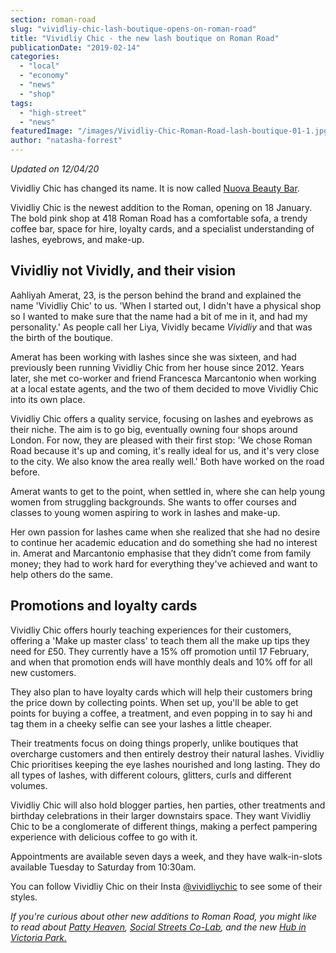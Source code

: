 ```yaml
---
section: roman-road
slug: "vividliy-chic-lash-boutique-opens-on-roman-road"
title: "Vividliy Chic - the new lash boutique on Roman Road"
publicationDate: "2019-02-14"
categories: 
  - "local"
  - "economy"
  - "news"
  - "shop"
tags: 
  - "high-street"
  - "news"
featuredImage: "/images/Vividliy-Chic-Roman-Road-lash-boutique-01-1.jpg"
author: "natasha-forrest"
---
```


_Updated on 12/04/20_

Vividliy Chic has changed its name. It is now called [Nuova Beauty Bar](https://romanroadlondon.com/places/nuova-beauty-bar/).

Vividliy Chic is the newest addition to the Roman, opening on 18 January. The bold pink shop at 418 Roman Road has a comfortable sofa, a trendy coffee bar, space for hire, loyalty cards, and a specialist understanding of lashes, eyebrows, and make-up.

## Vividliy not Vividly, and their vision

Aahliyah Amerat, 23, is the person behind the brand and explained the name 'Vividliy Chic' to us. 'When I started out, I didn't have a physical shop so I wanted to make sure that the name had a bit of me in it, and had my personality.' As people call her Liya, Vividly became _Vividliy_ and that was the birth of the boutique.

Amerat has been working with lashes since she was sixteen, and had previously been running Vividliy Chic from her house since 2012. Years later, she met co-worker and friend Francesca Marcantonio when working at a local estate agents, and the two of them decided to move Vividliy Chic into its own place.  
  
Vividliy Chic offers a quality service, focusing on lashes and eyebrows as their niche. The aim is to go big, eventually owning four shops around London. For now, they are pleased with their first stop: 'We chose Roman Road because it's up and coming, it's really ideal for us, and it's very close to the city. We also know the area really well.' Both have worked on the road before.  
  
Amerat wants to get to the point, when settled in, where she can help young women from struggling backgrounds. She wants to offer courses and classes to young women aspiring to work in lashes and make-up.

Her own passion for lashes came when she realized that she had no desire to continue her academic education and do something she had no interest in. Amerat and Marcantonio emphasise that they didn’t come from family money; they had to work hard for everything they've achieved and want to help others do the same.

## Promotions and loyalty cards

Vividliy Chic offers hourly teaching experiences for their customers, offering a 'Make up master class' to teach them all the make up tips they need for £50. They currently have a 15% off promotion until 17 February, and when that promotion ends will have monthly deals and 10% off for all new customers.

They also plan to have loyalty cards which will help their customers bring the price down by collecting points. When set up, you'll be able to get points for buying a coffee, a treatment, and even popping in to say hi and tag them in a cheeky selfie can see your lashes a little cheaper.  
  
Their treatments focus on doing things properly, unlike boutiques that overcharge customers and then entirely destroy their natural lashes. Vividliy Chic prioritises keeping the eye lashes nourished and long lasting. They do all types of lashes, with different colours, glitters, curls and different volumes.  
  
Vividliy Chic will also hold blogger parties, hen parties, other treatments and birthday celebrations in their larger downstairs space. They want Vividliy Chic to be a conglomerate of different things, making a perfect pampering experience with delicious coffee to go with it.

Appointments are available seven days a week, and they have walk-in-slots available Tuesday to Saturday from 10:30am.

You can follow Vividliy Chic on their Insta [@vividliychic](https://www.instagram.com/vividliychic/) to see some of their styles.

_If you're curious about other new additions to Roman Road, you might like to read about_ [_Patty Heaven_](https://romanroadlondon.com/patty-heaven-caribbean-restaurant-opens-on-roman-road/)_,_ [_Social Streets Co-Lab_](https://romanroadlondon.com/social-streets-co-lab-opens-roman-road/)_, and the new_ [_Hub in Victoria Park._](https://romanroadlondon.com/new-hub-cafe-opens-victoria-park/)


